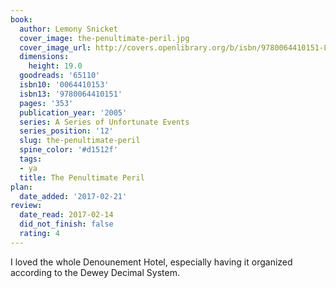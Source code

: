 ```yaml
---
book:
  author: Lemony Snicket
  cover_image: the-penultimate-peril.jpg
  cover_image_url: http://covers.openlibrary.org/b/isbn/9780064410151-L.jpg
  dimensions:
    height: 19.0
  goodreads: '65110'
  isbn10: '0064410153'
  isbn13: '9780064410151'
  pages: '353'
  publication_year: '2005'
  series: A Series of Unfortunate Events
  series_position: '12'
  slug: the-penultimate-peril
  spine_color: '#d1512f'
  tags:
  - ya
  title: The Penultimate Peril
plan:
  date_added: '2017-02-21'
review:
  date_read: 2017-02-14
  did_not_finish: false
  rating: 4
---
```


I loved the whole Denounement Hotel, especially having it organized according to the Dewey Decimal System.
